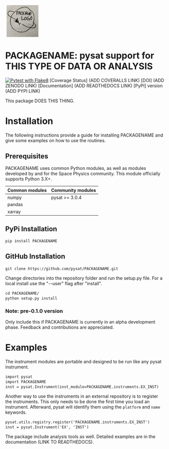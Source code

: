 <div align="left">
        <img height="0" width="0px">
        <img width="20%" src="https://raw.githubusercontent.com/pysat/pysatEcosystem_Template/main/docs/figures/packagename_logo.jpg" alt="PACKAGENAME" title="PACKAGENAME" </img>
</div>

# PACKAGENAME: pysat support for THIS TYPE OF DATA OR ANALYSIS
[![Pytest with Flake8](https://github.com/pysat/pysatEcosystem_Template/actions/workflows/main.yml/badge.svg)](https://github.com/pysat/pysatEcosystem_Template/actions/workflows/main.yml)
[Coverage Status] (ADD COVERALLS LINK)
[DOI] (ADD ZENODO LINK)
[Documentation] (ADD READTHEDOCS LINK)
[PyPI] version (ADD PYPI LINK)


This package DOES THIS THING.

# Installation

The following instructions provide a guide for installing PACKAGENAME and
give some examples on how to use the routines.

## Prerequisites

PACKAGENAME uses common Python modules, as well as modules developed by
and for the Space Physics community.  This module officially supports
Python 3.X+.

| Common modules | Community modules |
| -------------- | ----------------- |
| numpy          | pysat >= 3.0.4    |
| pandas         |                   |
| xarray         |                   |


## PyPi Installation
```
pip install PACKAGENAME
```

## GitHub Installation
```
git clone https://github.com/pysat/PACKAGENAME.git
```

Change directories into the repository folder and run the setup.py file.  For
a local install use the "--user" flag after "install".

```
cd PACKAGENAME/
python setup.py install
```

### Note: pre-0.1.0 version
Only include this if PACKAGENAME is currently in an alpha development phase.
Feedback and contributions are appreciated.

# Examples

The instrument modules are portable and designed to be run like any pysat
instrument.

```
import pysat
import PACKAGENAME
inst = pysat.Instrument(inst_module=PACKAGENAME.instruments.EX_INST)
```

Another way to use the instruments in an external repository is to register the
instruments.  This only needs to be done the first time you load an instrument.
Afterward, pysat will identify them using the `platform` and `name` keywords.

```
pysat.utils.registry.register('PACKAGENAME.instruments.EX_INST')
inst = pysat.Instrument('EX', 'INST')
```

The package include analysis tools as well.  Detailed examples are in the
documentation (LINK TO READTHEDOCS).
